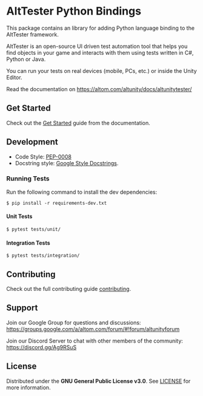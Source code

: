 # AltTester Python Bindings

This package contains an library for adding Python language binding to the AltTester framework.

AltTester is an open-source UI driven test automation tool that helps you find objects in your game and interacts with them using tests written in C#, Python or Java.

You can run your tests on real devices (mobile, PCs, etc.) or inside the Unity Editor.

Read the documentation on https://altom.com/altunity/docs/altunitytester/

## Get Started

Check out the [Get Started](https://altom.com/altunity/docs/altunitytester/pages/get-started.html) guide from the documentation.

## Development

* Code Style: [PEP-0008](https://www.python.org/dev/peps/pep-0008/)
* Docstring style: [Google Style Docstrings](https://sphinxcontrib-napoleon.readthedocs.io/en/latest/example_google.html).

### Running Tests

Run the following command to install the dev dependencies:

```
$ pip install -r requirements-dev.txt
```

#### Unit Tests

```
$ pytest tests/unit/
```

#### Integration Tests

```
$ pytest tests/integration/
```

## Contributing

Check out the full contributing guide [contributing](https://altom.com/altunity/docs/altunitytester/pages/contributing.html).

## Support

Join our Google Group for questions and discussions: https://groups.google.com/a/altom.com/forum/#!forum/altunityforum

Join our Discord Server to chat with other members of the community: https://discord.gg/Ag9RSuS

## License

Distributed under the **GNU General Public License v3.0**. See [LICENSE](https://github.com/alttester/AltTester-Unity-SDK/blob/master/LICENSE) for more information.
